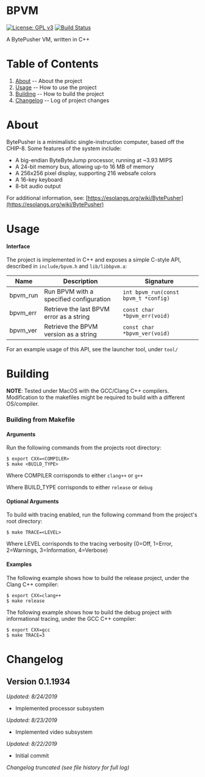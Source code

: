 BPVM
=

[![License: GPL v3](https://img.shields.io/badge/License-GPLv3-blue.svg)](https://www.gnu.org/licenses/gpl-3.0) [![Build Status](https://travis-ci.com/majestic53/bpvm.svg?branch=master)](https://travis-ci.com/majestic53/bpvm)

A BytePusher VM, written in C++

Table of Contents
=

1. [About](https://github.com/majestic53/bpvm#about) -- About the project
2. [Usage](https://github.com/majestic53/bpvm#usage) -- How to use the project
3. [Building](https://github.com/majestic53/bpvm#building) -- How to build the project
4. [Changelog](https://github.com/majestic53/bpvm#changelog) -- Log of project changes

About
=

BytePusher is a minimalistic single-instruction computer, based off the CHIP-8. Some features of the system include:
* A big-endian ByteByteJump processor, running at \~3.93 MIPS
* A 24-bit memory bus, allowing up-to 16 MB of memory
* A 256x256 pixel display, supporting 216 websafe colors
* A 16-key keyboard
* 8-bit audio output

For additional information, see: [https://esolangs.org/wiki/BytePusher](https://esolangs.org/wiki/BytePusher)

Usage
=

#### Interface

The project is implemented in C++ and exposes a simple C-style API, described in ```include/bpvm.h``` and ```lib/libbpvm.a```:

|Name    |Description                             |Signature                               |
|--------|----------------------------------------|----------------------------------------|
|bpvm_run|Run BPVM with a specified configuration |```int bpvm_run(const bpvm_t *config)```|
|bpvm_err|Retrieve the last BPVM error as a string|```const char *bpvm_err(void)```        |
|bpvm_ver|Retrieve the BPVM version as a string   |```const char *bpvm_ver(void)```        |

For an example usage of this API, see the launcher tool, under ```tool/```

Building
=

__NOTE__: Tested under MacOS with the GCC/Clang C++ compilers. Modification to the makefiles might be required to build with a different OS/compiler.

### Building from Makefile

#### Arguments

Run the following commands from the projects root directory:

```
$ export CXX=<COMPILER>
$ make <BUILD_TYPE>
```

Where COMPILER corrisponds to either ```clang++``` or ```g++```

Where BUILD_TYPE corrisponds to either ```release``` or ```debug```

#### Optional Arguments

To build with tracing enabled, run the following command from the project's root directory:

```
$ make TRACE=<LEVEL>
```

Where LEVEL corrisponds to the tracing verbosity (0=Off, 1=Error, 2=Warnings, 3=Information, 4=Verbose)

#### Examples

The following example shows how to build the release project, under the Clang C++ compiler:

```
$ export CXX=clang++
$ make release
```

The following example shows how to build the debug project with informational tracing, under the GCC C++ compiler:

```
$ export CXX=gcc
$ make TRACE=3
```

Changelog
=

Version 0.1.1934
-

*Updated: 8/24/2019*

* Implemented processor subsystem

*Updated: 8/23/2019*

* Implemented video subsystem

*Updated: 8/22/2019*

* Initial commit

*Changelog truncated (see file history for full log)*
